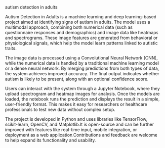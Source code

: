 autism detection in adults 

Autism Detection in Adults is a machine learning and deep learning-based
project aimed at identifying signs of autism in adults. The model uses a 
multimodal approach, combining both numerical data (such as questionnaire 
responses and demographics) and image data like heatmaps and spectrograms.
These image features are generated from behavioral or physiological 
signals, which help the model learn patterns linked to autistic traits.


The image data is processed using a Convolutional Neural Network (CNN),
 while the numerical data is handled by a traditional machine learning 
model or a dense neural network. By merging predictions from both types 
of data, the system achieves improved accuracy. The final output 
indicates whether autism is likely to be present, along with an optional
 confidence score.


Users can interact with the system through a Jupyter Notebook,
 where they upload spectrogram and heatmap images for analysis. Once the
 models are loaded, the notebook runs the prediction and displays the 
result in a simple, user-friendly format. This makes it easy for 
researchers or healthcare professionals to test new data without complex
 setup.


The project is developed in Python and uses libraries like TensorFlow,
scikit-learn, OpenCV, and Matplotlib.It is open-source and can be further 
improved with features like real-time input, mobile integration, or deployment
as a web application.Contributions and feedback are welcome to help expand its 
functionality and usability.
